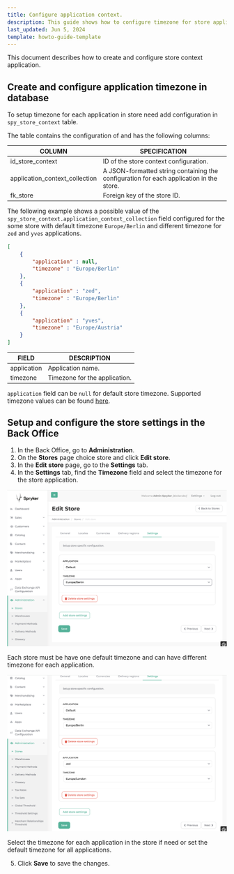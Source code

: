 ```yaml
---
title: Configure application context.
description: This guide shows how to configure timezone for store application
last_updated: Jun 5, 2024
template: howto-guide-template
---
```


This document describes how to create and configure store context application. 

## Create and configure application timezone in database

To setup timezone for each application in store need add configuration in `spy_store_context` table. 

The table contains the configuration of  and has the following columns:

| COLUMN | SPECIFICATION |
| --- | --- |
| id_store_context | ID of the store context configuration. |
| application_context_collection | A JSON-formatted string containing the configuration for each application in the store. |
| fk_store | Foreign key of the store ID.  |

The following example shows a possible value of the `spy_store_context.application_context_collection` field configured for the some store with default timezone `Europe/Berlin` and different timezone for `zed` and `yves` applications. 


```json
[
    {
        "application" : null, 
        "timezone" : "Europe/Berlin"
    },
    {
        "application" : "zed", 
        "timezone" : "Europe/Berlin"
    },
    {
        "application" : "yves", 
        "timezone" : "Europe/Austria"
    }
]
```

| FIELD | DESCRIPTION |
| --- | --- |
| application | Application name.  |
| timezone | Timezone for the application. | 


`application` field can be `null` for default store timezone.
Supported timezone values can be found [here](https://www.php.net/manual/en/timezones.php).


## Setup and configure the store settings in the Back Office

1. In the Back Office, go to **Administration**.
2. On the **Stores** page choice store and click **Edit store**.
3. In the **Edit store** page, go to the **Settings** tab.
4. In the **Settings** tab, find the **Timezone** field and select the timezone for the store application.

![configure-application-timezone](/images/dynamic-multistore/screen1.png)

Each store must be have one default timezone and can have different timezone for each application.

![configure-application-timezone-applications](/images/dynamic-multistore/screen2.png)

Select the timezone for each application in the store if need or set the default timezone for all applications.

5. Click **Save** to save the changes.
